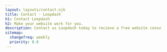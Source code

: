 ```yaml
---
layout: layouts/contact.njk
title: Contact - Loopdash
h1: Contact Loopdash
h2: Make your website work for you.
description: Contact us Loopdash today to recieve a free website consultation.
sitemap:
  changefreq: weekly
  priority: 0.8
---
```

